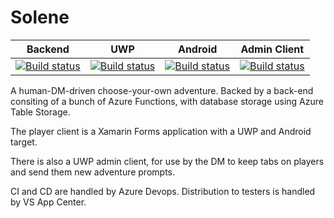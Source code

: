 # Solene 

|Backend|UWP|Android|Admin Client|
|-------|---|-------|------------|
|[![Build status](https://mcalistern.visualstudio.com/Solene/_apis/build/status/Solene%20Backend)](https://mcalistern.visualstudio.com/Solene/_build/latest?definitionId=11)|[![Build status](https://mcalistern.visualstudio.com/Solene/_apis/build/status/Solene%20UWP%20Mobile)](https://mcalistern.visualstudio.com/Solene/_build/latest?definitionId=12)|[![Build status](https://mcalistern.visualstudio.com/Solene/_apis/build/status/Solene%20Android%20Mobile)](https://mcalistern.visualstudio.com/Solene/_build/latest?definitionId=13)|[![Build status](https://mcalistern.visualstudio.com/Solene/_apis/build/status/Solene%20UWP%20Admin%20Client)](https://mcalistern.visualstudio.com/Solene/_build/latest?definitionId=14)|


A human-DM-driven choose-your-own adventure. Backed by a back-end consiting of a bunch of Azure Functions, with database storage using Azure Table Storage. 

The player client is a Xamarin Forms application with a UWP and Android target.

There is also a UWP admin client, for use by the DM to keep tabs on players and send them new adventure prompts.

CI and CD are handled by Azure Devops. Distribution to testers is handled by VS App Center.
